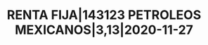 ---
layout: asset
title: RENTA FIJA|143123 PETROLEOS MEXICANOS|3,13|2020-11-27
isin: XS0997484430
---